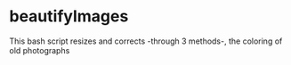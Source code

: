 # beautifyImages
This bash script resizes and corrects -through 3 methods-, the coloring of old photographs
